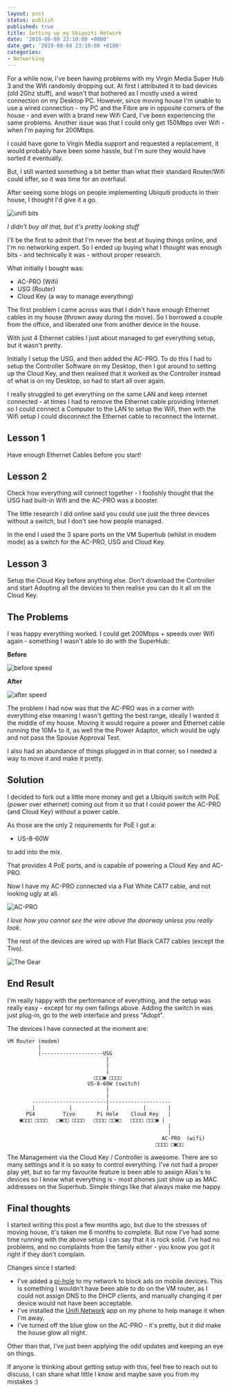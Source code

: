 ```yaml
---
layout: post
status: publish
published: true
title: Setting up my Ubiquiti Network
date: '2019-08-09 22:10:00 +0000'
date_gmt: '2019-08-08 23:10:00 +0100'
categories:
- Networking
---
```


For a while now, I've been having problems with my Virgin Media Super Hub 3 and the Wifi randomly dropping out.
At first I attributed it to bad devices (old 2Ghz stuff), and wasn't that bothered as I mostly used a wired connection
on my Desktop PC. However, since moving house I'm unable to use a wired connection - my PC and the Fibre are in
opposite corners of the house - and even with a brand new Wifi Card, I've been experiencing the same problems.
Another issue was that I could only get 150Mbps over Wifi - when I'm paying for 200Mbps.

I could have gone to Virgin Media support and requested a replacement, it would probably have
been some hassle, but I'm sure they would have sorted it eventually.

But, I still wanted something a bit better than what their standard Router/Wifi could
offer, so it was time for an overhaul.

After seeing some blogs on people implementing Ubiquiti products in their house, I thought I'd give it
a go.

![unifi bits][1]

*I didn't buy all that, but it's pretty looking stuff*

I'll be the first to admit that I'm never the best at buying things online, and I'm no networking expert.
So I ended up buying what I *thought* was enough bits - and technically it was - without proper research.

What initially I bought was:

- AC-PRO (Wifi)
- USG (Router)
- Cloud Key (a way to manage everything)

The first problem I came across was that I didn't have enough Ethernet cables in my house (thrown away
during the move). So I borrowed a couple from the office, and liberated one from another device in the house.

With just 4 Ethernet cables I just about managed to get everything setup, but it wasn't pretty.

Initially I setup the USG, and then added the AC-PRO. To do this I had to setup the Controller Software on
my Desktop, then I got around to setting up the Cloud Key, and then realised that it worked as the Controller
instead of what is on my Desktop, so had to start all over again.

I really struggled to get everything on the same LAN and keep internet connected - at times I had to remove the
Ethernet cable providing Internet so I could connect a Computer to the LAN to setup the Wifi, then with
the Wifi setup I could disconnect the Ethernet cable to reconnect the Internet.

## Lesson 1

Have enough Ethernet Cables before you start!

## Lesson 2

Check how everything will connect together - I foolishly thought that the USG had built-in Wifi and the AC-PRO
was a booster.

The little research I did online said you could use just the three devices without a switch,
but I don't see how people managed.

In the end I used the 3 spare ports on the VM Superhub (whilst in modem mode) as a switch for the AC-PRO, USG and Cloud Key.

## Lesson 3

Setup the Cloud Key before anything else.
Don't download the Controller and start Adopting all the devices to then realise you can do it all on the
Cloud Key.

## The Problems

I was happy everything worked. I could get 200Mbps + speeds over Wifi again - something I wasn't able to
do with the SuperHub:

**Before**

![before speed][2]

**After**

![after speed][3]

The problem I had now was that the AC-PRO was in a corner with everything else meaning I wasn't getting the best
range, ideally I wanted it the middle of my house. Moving it would require a power and Ethernet cable
running the 10M+ to it, as well the the Power Adaptor, which would be ugly and not pass the Spouse Approval Test.

I also had an abundance of things plugged in in that corner, so I needed a way to move it and make it pretty.

## Solution

I decided to fork out a little more money and get a Ubiquiti switch with PoE (power over ethernet) coming
out from it so that I could power the AC-PRO (and Cloud Key) without a power cable.

As those are the only 2 requirements for PoE I got a:

- US-8-60W

to add into the mix.

That provides 4 PoE ports, and is capable of powering a Cloud Key and AC-PRO.

Now I have my AC-PRO connected via a Flat White CAT7 cable, and not looking ugly at all.

![AC-PRO][4]

*I love how you cannot see the wire above the doorway unless you really look*.

The rest of the devices are wired up with Flat Black CAT7 cables (except the Tivo).

![The Gear][5]

## End Result

I'm really happy with the performance of everything, and the setup was really easy - except for my own failings
above.
Adding the switch in was just plug-in, go to the web interface and press "Adopt".

The devices I have connected at the moment are:

```plain
VM Router (modem)
          |
          |--------------------USG
                                |
                                |
                                |
                            □□□▣ □□□□
                          US-8-60W (switch)
                                |  
                                |
        ------------------------|--------------------
        |           |           |           |       |
      PS4         Tivo       Pi Hole    Cloud Key   |
    ▣□□□ □□□□   □▣□□ □□□□   □□□□ □□▣□   □□□□ □□□▣ |
                                                    |
                                                    |
                                                  AC-PRO  (wifi)
                                                □□□□ □▣□□
```

The Management via the Cloud Key / Controller is awesome.
There are so many settings and it is so easy to control everything.
I've not had a proper play yet, but so far my favourite feature is been able to assign Alias's
to devices so I know what everything is - most phones just show up as MAC addresses on the Superhub.
Simple things like that always make me happy.

## Final thoughts

I started writing this post a few months ago, but due to the stresses of moving house, it's taken me 6 months
to complete. But now I've had some time running with the above setup I can say that it is rock solid. I've had
no problems, and no complaints from the family either - you know you got it right if they don't complain.

Changes since I started:

- I've added a [pi-hole][6] to my network to block ads on mobile devices. This is something I wouldn't have been
able to do on the VM router, as I could not assign DNS to the DHCP clients, and manually changing it 
per device would not have been acceptable.
- I've installed the [Unifi Network][7] app on my phone to help manage it when I'm away.
- I've turned off the blue glow on the AC-PRO - it's pretty, but it did make the house glow all night.

Other than that, I've just been applying the odd updates and keeping an eye on things.

If anyone is thinking about getting setup with this, feel free to reach out to discuss, I can share
what little I know and maybe save you from my mistakes :)

 [1]: {{site.contenturl}}unifi-bits.png
 [2]: {{site.contenturl}}unifi-speedtest-before.png
 [3]: {{site.contenturl}}unifi-speedtest-after.png
 [4]: {{site.contenturl}}unifi-ac.png
 [5]: {{site.contenturl}}unifi-gear.png
 [6]: https://pi-hole.net/
 [7]: https://play.google.com/store/apps/details?id=com.ubnt.easyunifi
